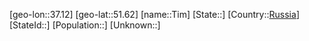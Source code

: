 ﻿---
location: [51.62,37.12]
type: City
tags:
- geo/City


SpocWebEntityId: 14094
isDeleted: false
confidential: public

---
[geo-lon::37.12]
[geo-lat::51.62]
[name::Tim]
[State::]
[Country::[Russia](geo/Continent/Europe/Russia.md)]
[StateId::]
[Population::]
[Unknown::]

